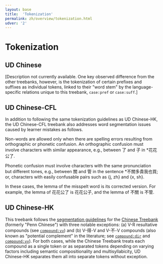 ```yaml
---
layout: base
title:  'Tokenization'
permalink: zh/overview/tokenization.html
udver: '2'
---
```


# Tokenization

## UD Chinese

[Description not currently available. One key observed difference from the other treebanks, however, is the tokenization of certain prefixes and suffixes as individual tokens, linked to their "word stem" by the language-specific relations unique to this treebank, `case:pref` or `case:suff`.]

## UD Chinese-CFL

In addition to following the same tokenization guidelines as UD Chinese-HK, the UD Chinese-CFL treebank also addresses word segmentation issues caused by learner mistakes as follows.

Non-words are allowed only when there are spelling errors resulting from orthographic or phonetic confusion. An orthographic confusion must involve characters with similar appearance, e.g., between 了 and 子 in *花花公了.

Phonetic confusion must involve characters with the same pronunciation but different tones, e.g., between 關 and 管 in the sentence *不關多貴我也買; or, characters with easily confusable pairs such as {j, zh} and {x, sh}.

In these cases, the lemma of the misspelt word is its corrected version. For example, the lemma of 花花公了 is 花花公子, and the lemma of 不關 is 不管.

## UD Chinese-HK 

This treebank follows the <a href="http://repository.upenn.edu/cgi/viewcontent.cgi?article=1038&context=ircs_reports">segmentation guidelines</a> for the <a href="https://catalog.ldc.upenn.edu/ldc2016t13">Chinese Treebank</a> (formerly "Penn Chinese") with three notable exceptions: (a) V-R resultative compounds (see <a href="http://universaldependencies.org/zh/dep/compound-vv.html">`compound:vv`</a>) and (b) V-得-V and V-不-V compounds (also known as "potential complement" in the literature; see <a href="http://universaldependencies.org/zh/dep/compound-dir.html">`compound:dir`</a> and <a href="http://universaldependencies.org/zh/dep/compound-vv.html">`compound:vv`</a>). For both cases, while the Chinese Treebank treats each compound as a single token or as separated tokens depending on varying factors including semantic compositionality and multisyllabicity, UD Chinese-HK separates them all into separate tokens without exception.
